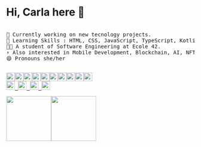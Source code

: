 # Hi, Carla here 👋
<pre>

🔭 Currently working on new tecnology projects.
🧠 Learning Skills : HTML, CSS, JavaScript, TypeScript, Kotlin, C and languages.
👩‍🎓 A student of Software Engineering at Ecole 42.
⚡ Also interested in Mobile Development, Blockchain, AI, NFT.
😄 Pronouns she/her
<p align="left">
<img height="23em" src="https://img.shields.io/badge/C-22272e?style=for-the-badge&logo=c&logoColor=white"/><img height="23em" src="https://img.shields.io/badge/Java-22272e?style=for-the-badge&logo=java&logoColor=tomato"/><img height="23em" src="https://img.shields.io/badge/css-22272e?style=for-the-badge&logo=css&logoColor=blue"/><img height="23em" src="https://img.shields.io/badge/Kotlin-22272e?style=for-the-badge&logo=kotlin&logoColor=white"/><img height="23em" src="https://img.shields.io/badge/HTML-22272e?style=for-the-badge&logo=html5&logoColor=ab3f27"/><img height="23em" src="https://img.shields.io/badge/Linux-22272e?style=for-the-badge&logo=linux&logoColor=#22272e"/><img height="23em" src="https://img.shields.io/badge/Shell_Script-22272e?style=for-the-badge&logo=gnu-bash&logoColor=white"/><img height="23em" src="https://img.shields.io/badge/Markdown-22272e?style=for-the-badge&logo=markdown&logoColor=white"/><img height="23em" src="https://img.shields.io/badge/git-22272e?style=for-the-badge&logo=git&logoColor=tomato"/><img height="23em" src="https://img.shields.io/badge/Javascript-22272e?style=for-the-badge&logo=javascript&logoColor=white"/>
<a href="https://t.me/CarlalFranca"rel="nofollow"><img height="23em" src="https://img.shields.io/badge/Telegram-22272e?style=for-the-badge&logo=telegram&logoColor=white%22/%3E"/> <a href="https://t.me/CarlalFranca"rel="nofollow"><img height="23em" src="https://img.shields.io/badge/LinkedIn-22272e?style=for-the-badge&logo=linkedin&logoColor=white"/> <a href="mailto:carlalrfranca@protonmail.com"rel="nofollow"><img height="23em" src="https://img.shields.io/badge/ProtonMail-22272e?style=for-the-badge&logo=protonmail&logoColor=white"/> <a href="https://twitter.com/CarlaRFrancaI"><img height="23em" src="https://img.shields.io/badge/Twitter-22272e?style=for-the-badge&logo=Twitter&logoColor=white"/>
<div><img height="120em" src="https://github-readme-stats.vercel.app/api/top-langs/?username=carlarfranca&layout=compact&langs_count=7&border_color=22272e&bg_color=22272e&title_color=8f989f&text_color=8f989f&icon_color=b55c5e"/><img height="120em" src="https://github-readme-stats.vercel.app/api?username=carlarfranca&show_icons=true&border_color=22272e&bg_color=22272e&title_color=8f989f&icon_color=b55c5e&text_color=8f989f&include_all_commits=true count_private=true"/></div></pre>
 <!--
<img src="https://img.shields.io/github/watchers/carlarfranca/carlarfranca?color=grey&label=views&logoColor=grey&style=social">
-->
